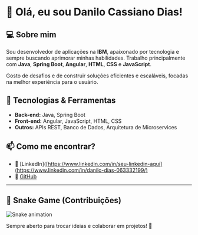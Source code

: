 # 👋 Olá, eu sou Danilo Cassiano Dias! 

## 💻 Sobre mim
Sou desenvolvedor de aplicações na **IBM**, apaixonado por tecnologia e sempre buscando aprimorar minhas habilidades. Trabalho principalmente com **Java**, **Spring Boot**, **Angular**, **HTML**, **CSS** e **JavaScript**.

Gosto de desafios e de construir soluções eficientes e escaláveis, focadas na melhor experiência para o usuário.

## 🚀 Tecnologias & Ferramentas
- **Back-end:** Java, Spring Boot  
- **Front-end:** Angular, JavaScript, HTML, CSS  
- **Outros:** APIs REST, Banco de Dados, Arquitetura de Microservices  

## 📫 Como me encontrar?
- 💼 [LinkedIn]([https://www.linkedin.com/in/seu-linkedin-aqui](https://www.linkedin.com/in/danilo-dias-063332199/)  
- 🔧 [GitHub](https://github.com/seu-usuario-aqui)  

---

## 🐍 Snake Game (Contribuições)
![Snake animation](https://github.com/dcassianodias/dcassianodias/blob/output/github-contribution-grid-snake.svg)

Sempre aberto para trocar ideias e colaborar em projetos! 🚀  
